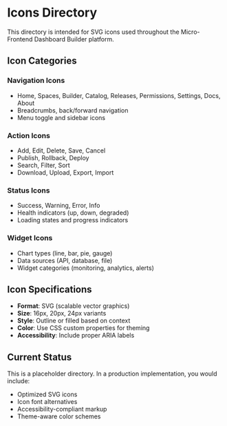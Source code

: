# Icons Directory

This directory is intended for SVG icons used throughout the Micro-Frontend Dashboard Builder platform.

## Icon Categories

### Navigation Icons

- Home, Spaces, Builder, Catalog, Releases, Permissions, Settings, Docs, About
- Breadcrumbs, back/forward navigation
- Menu toggle and sidebar icons

### Action Icons

- Add, Edit, Delete, Save, Cancel
- Publish, Rollback, Deploy
- Search, Filter, Sort
- Download, Upload, Export, Import

### Status Icons

- Success, Warning, Error, Info
- Health indicators (up, down, degraded)
- Loading states and progress indicators

### Widget Icons

- Chart types (line, bar, pie, gauge)
- Data sources (API, database, file)
- Widget categories (monitoring, analytics, alerts)

## Icon Specifications

- **Format**: SVG (scalable vector graphics)
- **Size**: 16px, 20px, 24px variants
- **Style**: Outline or filled based on context
- **Color**: Use CSS custom properties for theming
- **Accessibility**: Include proper ARIA labels

## Current Status

This is a placeholder directory. In a production implementation, you would include:

- Optimized SVG icons
- Icon font alternatives
- Accessibility-compliant markup
- Theme-aware color schemes

